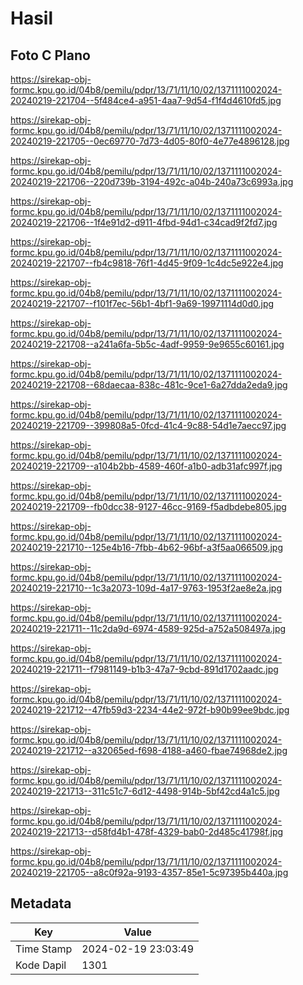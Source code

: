 # Hasil

## Foto C Plano

https://sirekap-obj-formc.kpu.go.id/04b8/pemilu/pdpr/13/71/11/10/02/1371111002024-20240219-221704--5f484ce4-a951-4aa7-9d54-f1f4d4610fd5.jpg

https://sirekap-obj-formc.kpu.go.id/04b8/pemilu/pdpr/13/71/11/10/02/1371111002024-20240219-221705--0ec69770-7d73-4d05-80f0-4e77e4896128.jpg

https://sirekap-obj-formc.kpu.go.id/04b8/pemilu/pdpr/13/71/11/10/02/1371111002024-20240219-221706--220d739b-3194-492c-a04b-240a73c6993a.jpg

https://sirekap-obj-formc.kpu.go.id/04b8/pemilu/pdpr/13/71/11/10/02/1371111002024-20240219-221706--1f4e91d2-d911-4fbd-94d1-c34cad9f2fd7.jpg

https://sirekap-obj-formc.kpu.go.id/04b8/pemilu/pdpr/13/71/11/10/02/1371111002024-20240219-221707--fb4c9818-76f1-4d45-9f09-1c4dc5e922e4.jpg

https://sirekap-obj-formc.kpu.go.id/04b8/pemilu/pdpr/13/71/11/10/02/1371111002024-20240219-221707--f101f7ec-56b1-4bf1-9a69-19971114d0d0.jpg

https://sirekap-obj-formc.kpu.go.id/04b8/pemilu/pdpr/13/71/11/10/02/1371111002024-20240219-221708--a241a6fa-5b5c-4adf-9959-9e9655c60161.jpg

https://sirekap-obj-formc.kpu.go.id/04b8/pemilu/pdpr/13/71/11/10/02/1371111002024-20240219-221708--68daecaa-838c-481c-9ce1-6a27dda2eda9.jpg

https://sirekap-obj-formc.kpu.go.id/04b8/pemilu/pdpr/13/71/11/10/02/1371111002024-20240219-221709--399808a5-0fcd-41c4-9c88-54d1e7aecc97.jpg

https://sirekap-obj-formc.kpu.go.id/04b8/pemilu/pdpr/13/71/11/10/02/1371111002024-20240219-221709--a104b2bb-4589-460f-a1b0-adb31afc997f.jpg

https://sirekap-obj-formc.kpu.go.id/04b8/pemilu/pdpr/13/71/11/10/02/1371111002024-20240219-221709--fb0dcc38-9127-46cc-9169-f5adbdebe805.jpg

https://sirekap-obj-formc.kpu.go.id/04b8/pemilu/pdpr/13/71/11/10/02/1371111002024-20240219-221710--125e4b16-7fbb-4b62-96bf-a3f5aa066509.jpg

https://sirekap-obj-formc.kpu.go.id/04b8/pemilu/pdpr/13/71/11/10/02/1371111002024-20240219-221710--1c3a2073-109d-4a17-9763-1953f2ae8e2a.jpg

https://sirekap-obj-formc.kpu.go.id/04b8/pemilu/pdpr/13/71/11/10/02/1371111002024-20240219-221711--11c2da9d-6974-4589-925d-a752a508497a.jpg

https://sirekap-obj-formc.kpu.go.id/04b8/pemilu/pdpr/13/71/11/10/02/1371111002024-20240219-221711--f7981149-b1b3-47a7-9cbd-891d1702aadc.jpg

https://sirekap-obj-formc.kpu.go.id/04b8/pemilu/pdpr/13/71/11/10/02/1371111002024-20240219-221712--47fb59d3-2234-44e2-972f-b90b99ee9bdc.jpg

https://sirekap-obj-formc.kpu.go.id/04b8/pemilu/pdpr/13/71/11/10/02/1371111002024-20240219-221712--a32065ed-f698-4188-a460-fbae74968de2.jpg

https://sirekap-obj-formc.kpu.go.id/04b8/pemilu/pdpr/13/71/11/10/02/1371111002024-20240219-221713--311c51c7-6d12-4498-914b-5bf42cd4a1c5.jpg

https://sirekap-obj-formc.kpu.go.id/04b8/pemilu/pdpr/13/71/11/10/02/1371111002024-20240219-221713--d58fd4b1-478f-4329-bab0-2d485c41798f.jpg

https://sirekap-obj-formc.kpu.go.id/04b8/pemilu/pdpr/13/71/11/10/02/1371111002024-20240219-221705--a8c0f92a-9193-4357-85e1-5c97395b440a.jpg


## Metadata

| Key        | Value               |
| ---------- | ------------------- |
| Time Stamp | 2024-02-19 23:03:49 |
| Kode Dapil | 1301                |



